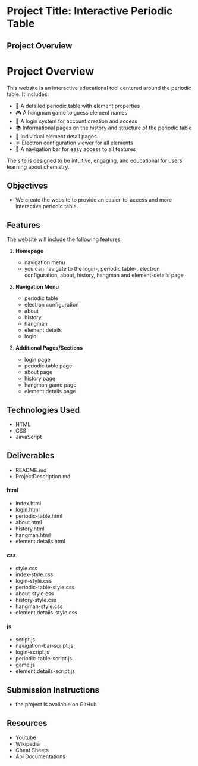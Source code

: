 # Project Title: Interactive Periodic Table

## Project Overview
# Project Overview

This website is an interactive educational tool centered around the periodic table. It includes:

- 🔬 A detailed periodic table with element properties
- 🎮 A hangman game to guess element names
- 🔐 A login system for account creation and access
- 📚 Informational pages on the history and structure of the periodic table
- 🧪 Individual element detail pages
- ⚛️ Electron configuration viewer for all elements
- 🧭 A navigation bar for easy access to all features

The site is designed to be intuitive, engaging, and educational for users learning about chemistry.




## Objectives
- We create the website to provide an easier-to-access and more interactive periodic table.

## Features
The website will include the following features:

1. **Homepage**
    - navigation menu
    - you can navigate to the login-, periodic table-, electron configuration, about, history, hangman and element-details page


2. **Navigation Menu**
   - periodic table
   - electron configuration
   - about
   - history
   - hangman
   - element details
   - login
   
  
3. **Additional Pages/Sections**
   - login page
   - periodic table page
   - about page
   - history page
   - hangman game page
   - element details page

## Technologies Used
- HTML
- CSS
- JavaScript

## Deliverables
- README.md
- ProjectDescription.md
#### html
- index.html
- login.html
- periodic-table.html
- about.html
- history.html
- hangman.html
- element.details.html
#### css
- style.css
- index-style.css
- login-style.css
- periodic-table-style.css
- about-style.css
- history-style.css
- hangman-style.css
- element.details-style.css
#### js
- script.js
- navigation-bar-script.js
- login-script.js
- periodic-table-script.js
- game.js
- element.details-script.js

## Submission Instructions
- the project is available on GitHub

## Resources
- Youtube
- Wikipedia
- Cheat Sheets
- Api Documentations